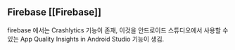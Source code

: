 ## Firebase [[Firebase]]
firebase 에서는 Crashlytics 기능이 존재, 이것을 안드로이드 스튜디오에서 사용할 수 있는 App Quality Insights in Android Studio 기능이 생김. 

